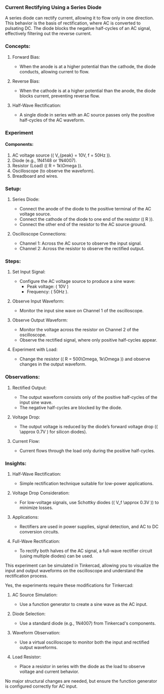 ### Current Rectifying Using a Series Diode

A series diode can rectify current, allowing it to flow only in one direction. This behavior is the basis of rectification, where AC is converted to pulsating DC. The diode blocks the negative half-cycles of an AC signal, effectively filtering out the reverse current.

### Concepts:

1. Forward Bias:
   - When the anode is at a higher potential than the cathode, the diode conducts, allowing current to flow.

2. Reverse Bias:
   - When the cathode is at a higher potential than the anode, the diode blocks current, preventing reverse flow.

3. Half-Wave Rectification:
   - A single diode in series with an AC source passes only the positive half-cycles of the AC waveform.

### Experiment

#### Components:

1. AC voltage source (\( V_{peak} = 10V, f = 50Hz \)).
2. Diode (e.g., 1N4148 or 1N4007).
3. Resistor (Load) (\( R = 1k\Omega \)).
4. Oscilloscope (to observe the waveform).
5. Breadboard and wires.

### Setup:

1. Series Diode:
   - Connect the anode of the diode to the positive terminal of the AC voltage source.
   - Connect the cathode of the diode to one end of the resistor (\( R \)).
   - Connect the other end of the resistor to the AC source ground.

2. Oscilloscope Connections:
   - Channel 1: Across the AC source to observe the input signal.
   - Channel 2: Across the resistor to observe the rectified output.

### Steps:

1. Set Input Signal:
   - Configure the AC voltage source to produce a sine wave:
     - Peak voltage: \( 10V \)
     - Frequency: \( 50Hz \).

2. Observe Input Waveform:
   - Monitor the input sine wave on Channel 1 of the oscilloscope.

3. Observe Output Waveform:
   - Monitor the voltage across the resistor on Channel 2 of the oscilloscope.
   - Observe the rectified signal, where only positive half-cycles appear.

4. Experiment with Load:
   - Change the resistor (\( R = 500\Omega, 1k\Omega \)) and observe changes in the output waveform.

### Observations:

1. Rectified Output:
   - The output waveform consists only of the positive half-cycles of the input sine wave.
   - The negative half-cycles are blocked by the diode.

2. Voltage Drop:
   - The output voltage is reduced by the diode’s forward voltage drop (\( \approx 0.7V \) for silicon diodes).

3. Current Flow:
   - Current flows through the load only during the positive half-cycles.

### Insights:

1. Half-Wave Rectification:
   - Simple rectification technique suitable for low-power applications.

2. Voltage Drop Consideration:
   - For low-voltage signals, use Schottky diodes (\( V_f \approx 0.3V \)) to minimize losses.

3. Applications:
   - Rectifiers are used in power supplies, signal detection, and AC to DC conversion circuits.

4. Full-Wave Rectification:
   - To rectify both halves of the AC signal, a full-wave rectifier circuit (using multiple diodes) can be used.

This experiment can be simulated in Tinkercad, allowing you to visualize the input and output waveforms on the oscilloscope and understand the rectification process.

Yes, the experiments require these modifications for Tinkercad:

1. AC Source Simulation:
   - Use a function generator to create a sine wave as the AC input.

2. Diode Selection:
   - Use a standard diode (e.g., 1N4007) from Tinkercad's components.

3. Waveform Observation:
   - Use a virtual oscilloscope to monitor both the input and rectified output waveforms.

4. Load Resistor:
   - Place a resistor in series with the diode as the load to observe voltage and current behavior.

No major structural changes are needed, but ensure the function generator is configured correctly for AC input.

